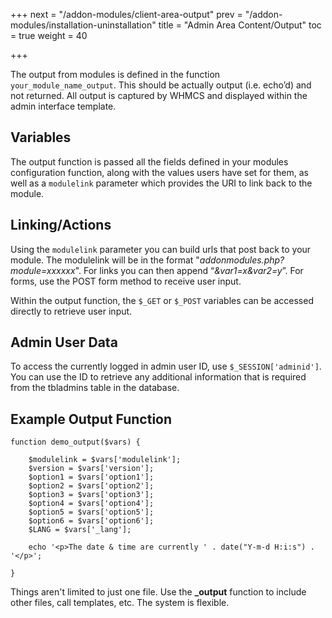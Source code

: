 +++
next = "/addon-modules/client-area-output"
prev = "/addon-modules/installation-uninstallation"
title = "Admin Area Content/Output"
toc = true
weight = 40

+++

The output from modules is defined in the function `your_module_name_output`.
This should be actually output (i.e. echo’d) and not returned.
All output is captured by WHMCS and displayed within the admin interface template.

## Variables <a id="variables"></a>

The output function is passed all the fields defined in your modules configuration function, along with the values users have set for them, as well as a `modulelink` parameter which provides the URI to link back to the module.

## Linking/Actions <a id="linking"></a>

Using the `modulelink` parameter you can build urls that post back to your module.
The modulelink will be in the format "_addonmodules.php?module=xxxxxx_". For links you can then append “_&var1=x&var2=y_”.
For forms, use the POST form method to receive user input.

Within the output function, the `$_GET` or `$_POST` variables can be accessed directly to retrieve user input.

## Admin User Data <a id="admin-user-data"></a>

To access the currently logged in admin user ID, use `$_SESSION['adminid']`.
You can use the ID to retrieve any additional information that is required from the tbladmins table in the database.

## Example Output Function <a id="example-function"></a>

```
function demo_output($vars) {

    $modulelink = $vars['modulelink'];
    $version = $vars['version'];
    $option1 = $vars['option1'];
    $option2 = $vars['option2'];
    $option3 = $vars['option3'];
    $option4 = $vars['option4'];
    $option5 = $vars['option5'];
    $option6 = $vars['option6'];
    $LANG = $vars['_lang'];

    echo '<p>The date & time are currently ' . date("Y-m-d H:i:s") . '</p>';

}
```

Things aren't limited to just one file.
Use the **_output** function to include other files, call templates, etc.
The system is flexible.
